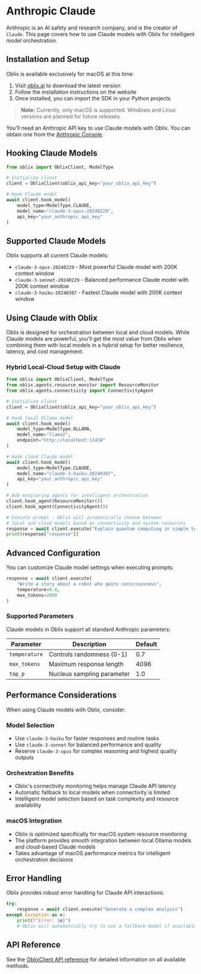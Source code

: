 # Anthropic Claude

Anthropic is an AI safety and research company, and is the creator of `Claude`. This page covers how to use Claude models with Oblix for intelligent model orchestration.

## Installation and Setup

Oblix is available exclusively for macOS at this time:

1. Visit [oblix.ai](https://oblix.ai) to download the latest version
2. Follow the installation instructions on the website
3. Once installed, you can import the SDK in your Python projects

> **Note:** Currently, only macOS is supported. Windows and Linux versions are planned for future releases.

You'll need an Anthropic API key to use Claude models with Oblix. You can obtain one from the [Anthropic Console](https://console.anthropic.com/).

## Hooking Claude Models

```python
from oblix import OblixClient, ModelType

# Initialize client
client = OblixClient(oblix_api_key="your_oblix_api_key")

# Hook Claude model
await client.hook_model(
    model_type=ModelType.CLAUDE,
    model_name="claude-3-opus-20240229",
    api_key="your_anthropic_api_key"
)
```

## Supported Claude Models

Oblix supports all current Claude models:

- `claude-3-opus-20240229` - Most powerful Claude model with 200K context window
- `claude-3-sonnet-20240229` - Balanced performance Claude model with 200K context window
- `claude-3-haiku-20240307` - Fastest Claude model with 200K context window

## Using Claude with Oblix

Oblix is designed for orchestration between local and cloud models. While Claude models are powerful, you'll get the most value from Oblix when combining them with local models in a hybrid setup for better resilience, latency, and cost management.

### Hybrid Local-Cloud Setup with Claude

```python
from oblix import OblixClient, ModelType
from oblix.agents.resource_monitor import ResourceMonitor
from oblix.agents.connectivity import ConnectivityAgent

# Initialize client
client = OblixClient(oblix_api_key="your_oblix_api_key")

# Hook local Ollama model
await client.hook_model(
    model_type=ModelType.OLLAMA,
    model_name="llama2",
    endpoint="http://localhost:11434"
)

# Hook cloud Claude model
await client.hook_model(
    model_type=ModelType.CLAUDE,
    model_name="claude-3-haiku-20240307",
    api_key="your_anthropic_api_key"
)

# Add monitoring agents for intelligent orchestration
client.hook_agent(ResourceMonitor())
client.hook_agent(ConnectivityAgent())

# Execute prompt - Oblix will automatically choose between 
# local and cloud models based on connectivity and system resources
response = await client.execute("Explain quantum computing in simple terms")
print(response["response"])
```

## Advanced Configuration

You can customize Claude model settings when executing prompts:

```python
response = await client.execute(
    "Write a story about a robot who gains consciousness",
    temperature=0.8,
    max_tokens=2000
)
```

### Supported Parameters

Claude models in Oblix support all standard Anthropic parameters:

| Parameter | Description | Default |
|-----------|-------------|---------|
| `temperature` | Controls randomness (0-1) | 0.7 |
| `max_tokens` | Maximum response length | 4096 |
| `top_p` | Nucleus sampling parameter | 1.0 |

## Performance Considerations

When using Claude models with Oblix, consider:

### Model Selection
- Use `claude-3-haiku` for faster responses and routine tasks
- Use `claude-3-sonnet` for balanced performance and quality
- Reserve `claude-3-opus` for complex reasoning and highest quality outputs

### Orchestration Benefits
- Oblix's connectivity monitoring helps manage Claude API latency
- Automatic fallback to local models when connectivity is limited
- Intelligent model selection based on task complexity and resource availability

### macOS Integration
- Oblix is optimized specifically for macOS system resource monitoring
- The platform provides smooth integration between local Ollama models and cloud-based Claude models
- Takes advantage of macOS performance metrics for intelligent orchestration decisions

## Error Handling

Oblix provides robust error handling for Claude API interactions:

```python
try:
    response = await client.execute("Generate a complex analysis")
except Exception as e:
    print(f"Error: {e}")
    # Oblix will automatically try to use a fallback model if available
```

## API Reference

See the [OblixClient API reference](../api-reference/oblix-client.md) for detailed information on all available methods.